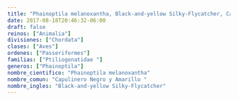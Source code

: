 ```yaml
---
title: "Phainoptila melanoxantha, Black-and-yellow Silky-Flycatcher, Capulinero Negro y Amarillo "
date: 2017-08-18T20:46:32-06:00
draft: false
reinos: ["Animalia"]
divisiones: ["Chordata"]
clases: ["Aves"]
ordenes: ["Passeriformes"]
familias: ["Ptiliogonatidae "]
generos: ["Phainoptila"]
nombre_cientifico: "Phainoptila melanoxantha"
nombre_comun: "Capulinero Negro y Amarillo "
nombre_ingles: "Black-and-yellow Silky-Flycatcher"
---
```

